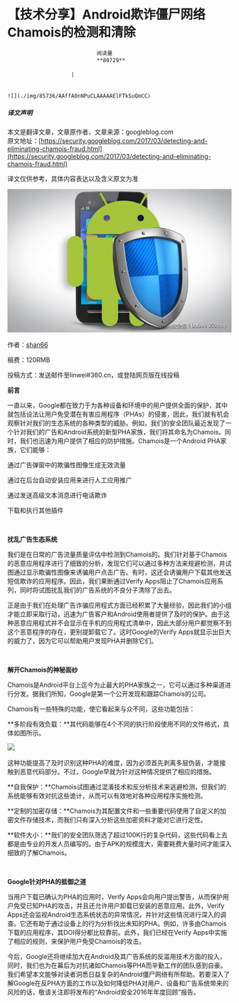 
# 【技术分享】Android欺诈僵尸网络Chamois的检测和清除


                                阅读量   
                                **80729**
                            
                        |
                        
                                                                                                                                    ![](./img/85736/AAffA0nNPuCLAAAAAElFTkSuQmCC)
                                                                                            



##### 译文声明

本文是翻译文章，文章原作者，文章来源：googleblog.com
                                <br>原文地址：[https://security.googleblog.com/2017/03/detecting-and-eliminating-chamois-fraud.html](https://security.googleblog.com/2017/03/detecting-and-eliminating-chamois-fraud.html)

译文仅供参考，具体内容表达以及含义原文为准



[![](./img/85736/t01b146e7d3fb95ba13.jpg)](./img/85736/t01b146e7d3fb95ba13.jpg)

作者：[shan66](http://bobao.360.cn/member/contribute?uid=2522399780)

稿费：120RMB

投稿方式：发送邮件至linwei#360.cn，或登陆网页版在线投稿



**前言**

一直以来，Google都在致力于为各种设备和环境中的用户提供全面的保护，其中就包括设法让用户免受潜在有害应用程序（PHAs）的侵害，因此，我们就有机会观察针对我们的生态系统的各种类型的威胁。例如，我们的安全团队最近发现了一个针对我们的广告和Android系统的新型PHA家族，我们将其命名为Chamois。同时，我们也迅速为用户提供了相应的防护措施。Chamois是一个Android PHA家族，它们能够：

通过广告弹窗中的欺骗性图像生成无效流量

通过在后台自动安装应用来进行人工应用推广

通过发送高级文本消息进行电话欺诈

下载和执行其他插件 

<br>

**扰乱广告生态系统**

我们是在日常的广告流量质量评估中检测到Chamois的。我们针对基于Chamois的恶意应用程序进行了细致的分析，发现它们可以通过多种方法来规避检测，并试图通过显示欺骗性图像来诱骗用户点击广告。有时，这还会诱骗用户下载其他发送短信欺诈的应用程序。因此，我们果断通过Verify Apps阻止了Chamois应用系列，同时将试图扰乱我们的广告系统的不良分子清除了出去。

正是由于我们在处理广告诈骗应用程式方面已经积累了大量经验，因此我们的小组才能立即采取行动，迅速为广告客户和Android使用者提供了及时的保护。由于这种恶意应用程式并不会显示在手机的应用程式清单中，因此大部分用户都觉察不到这个恶意程序的存在，更别提卸载它了。这时Google的Verify Apps就显示出巨大的威力了，因为它可以帮助用户发现PHA并删除它们。

<br>

**解开Chamois的神秘面纱**

Chamois是Android平台上迄今为止最大的PHA家族之一，它可以通过多种渠道进行分发。据我们所知，Google是第一个公开发现和跟踪Chamois的公司。

Chamois有一些特殊的功能，使它看起来与众不同，这些功能包括：

**多阶段有效负载：**其代码能够在4个不同的执行阶段使用不同的文件格式，具体如图所示。

[![](./img/85736/AAffA0nNPuCLAAAAAElFTkSuQmCC)](https://p3.ssl.qhimg.com/t0166338415ecc98157.png)

这种功能提高了及时识别这种PHA的难度，因为必须首先剥离多层伪装，才能接触到恶意代码部分。不过，Google早就为针对这种情况提供了相应的措施。

**自我保护：**Chamois试图通过混淆技术和反分析技术来逃避检测，但我们的系统能够有效对抗这些诡计，从而可以有效地对各种应用程序实施检测。

**定制的加密存储：**Chamois为其配置文件和一些重要代码使用了自定义的加密文件存储技术，而我们只有深入分析这些加密资料才能对它进行定性。

**软件大小：**我们的安全团队筛选了超过100K行的复杂代码，这些代码看上去都是由专业的开发人员编写的。由于APK的规模庞大，需要耗费大量时间才能深入细致的了解Chamois。

<br>

**Google针对PHA的抵御之道**

当用户下载已确认为PHA的应用时，Verify Apps会向用户提出警告，从而保护用户免受已知PHA的攻击，并且还允许用户卸载已安装的恶意应用。此外，Verify Apps还会监视Android生态系统状态的异常情况，并针对这些情况进行深入的调查。它还有助于通过设备上的行为分析找出未知的PHA。例如，许多由Chamois下载的应用程序，其DOI得分都比较靠前。此外，我们已经在Verify Apps中实施了相应的规则，来保护用户免受Chamois的攻击。

今后，Google还将继续加大在Android及其广告系统的反滥用技术方面的投入，同时，我们也为在幕后为对抗诸如Chamois等PHA而辛勤工作的团队感到自豪。我们希望本文能够对读者洞悉日益复杂的Android僵尸网络有所帮助。若要深入了解Google在反PHA方面的工作以及如何降低PHA对用户、设备和广告系统带来的风险的话，敬请关注即将发布的“Android安全2016年年度回顾”报告。
